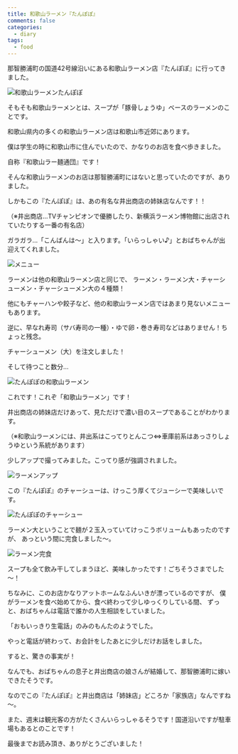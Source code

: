 ```yaml
---
title: 和歌山ラーメン『たんぽぽ』
comments: false
categories:
  - diary
tags:
  - food
---
```


那智勝浦町の国道42号線沿いにある和歌山ラーメン店『たんぽぽ』に行ってきました。

![和歌山ラーメンたんぽぽ][1]

そもそも和歌山ラーメンとは、スープが「豚骨しょうゆ」ベースのラーメンのことです。

和歌山県内の多くの和歌山ラーメン店は和歌山市近郊にあります。

僕は学生の時に和歌山市に住んでいたので、かなりのお店を食べ歩きました。

自称『和歌山ラー麺通団』です！

そんな和歌山ラーメンのお店は那智勝浦町にはないと思っていたのですが、ありました。

しかもこの『たんぽぽ』は、あの有名な井出商店の姉妹店なんです！！

（※井出商店…TVチャンピオンで優勝したり、新横浜ラーメン博物館に出店されていたりする一番の有名店）

ガラガラ…「こんばんは～」と入ります。「いらっしゃい♪」とおばちゃんが出迎えてくれました。

![メニュー][2]

ラーメンは他の和歌山ラーメン店と同じで、
ラーメン・ラーメン大・チャーシューメン・チャーシューメン大の４種類！

他にもチャーハンや餃子など、他の和歌山ラーメン店ではあまり見ないメニューもあります。

逆に、早なれ寿司（サバ寿司の一種）・ゆで卵・巻き寿司などはありません！ちょっと残念。

チャーシューメン（大）を注文しました！

そして待つこと数分…

![たんぽぽの和歌山ラーメン][3]

これです！これぞ「和歌山ラーメン」です！

井出商店の姉妹店だけあって、見ただけで濃い目のスープであることがわかります。

（※和歌山ラーメンには、井出系はこってりとんこつ⇔車庫前系はあっさりしょうゆという系統があります）

少しアップで撮ってみました。こってり感が強調されました。

![ラーメンアップ][4]

この『たんぽぽ』のチャーシューは、けっこう厚くてジューシーで美味しいです。

![たんぽぽのチャーシュー][5]

ラーメン大ということで麺が２玉入っていてけっこうボリュームもあったのですが、
あっという間に完食しました～。

![ラーメン完食][6]

スープも全て飲み干してしまうほど、美味しかったです！ごちそうさまでした～！

ちなみに、このお店かなりアットホームなふんいきが漂っているのですが、
僕がラーメンを食べ始めてから、食べ終わって少しゆっくりしている間、
ずっと、おばちゃんは電話で誰かの人生相談をしていました。

「おもいっきり生電話」のみのもんたのようでした。

やっと電話が終わって、お会計をしたあとに少しだけお話をしました。

すると、驚きの事実が！

なんでも、おばちゃんの息子と井出商店の娘さんが結婚して、那智勝浦町に嫁いできたそうです。

なのでこの『たんぽぽ』と井出商店は「姉妹店」どころか「家族店」なんですね～。

また、週末は観光客の方がたくさんいらっしゃるそうです！国道沿いですが駐車場もあるとのことです！

最後までお読み頂き、ありがとうございました！

[1]: /img/uploads/2009/11/tanpopo-nachikatsuura-1.jpg
[2]: /img/uploads/2009/11/tanpopo-nachikatsuura-1.jpg
[3]: /img/uploads/2009/11/tanpopo-nachikatsuura-1.jpg
[4]: /img/uploads/2009/11/tanpopo-nachikatsuura-1.jpg
[5]: /img/uploads/2009/11/tanpopo-nachikatsuura-1.jpg
[6]: /img/uploads/2009/11/tanpopo-nachikatsuura-1.jpg

